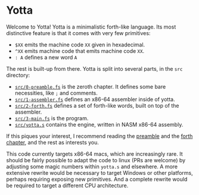 # Yotta

Welcome to Yotta! Yotta is a minimalistic forth-like language. Its most distinctive feature is that it comes with very few primitives:

- `$XX` emits the machine code `XX` given in hexadecimal.
- `^XX` emits machine code that emits machine code `XX`.
- `: A` defines a new word `A`

The rest is built-up from there. Yotta is split into several parts, in the `src` directory:

- [`src/0-preamble.fs`](https://github.com/typeswitch-dev/yotta/blob/main/src/0-preamble.fs) is the zeroth chapter. It defines some bare necessities, like `;` and comments.
- [`src/1-assembler.fs`](https://github.com/typeswitch-dev/yotta/blob/main/src/1-assembler.fs) defines an x86-64 assembler inside of yotta.
- [`src/2-forth.fs`](https://github.com/typeswitch-dev/yotta/blob/main/src/2-forth.fs) defines a set of forth-like words, built on top of the assembler. 
- [`src/3-main.fs`](https://github.com/typeswitch-dev/yotta/blob/main/src/3-main.fs) is the program.
- [`src/yotta.s`](https://github.com/typeswitch-dev/yotta/blob/main/src/yotta.s) contains the engine, written in NASM x86-64 assembly.

If this piques your interest, I recommend reading the [preamble](https://github.com/typeswitch-dev/yotta/blob/main/src/0-preamble.fs) and the [forth chapter](https://github.com/typeswitch-dev/yotta/blob/main/src/2-forth.fs), and the rest as interests you.

This code currently targets x86-64 macs, which are increasingly rare. It should be fairly possible to adapt the code to linux (PRs are welcome) by adjusting some magic numbers within `yotta.s` and elsewhere. A more extensive rewrite would be necessary to target Windows or other platforms, perhaps requiring exposing new primitives. And a complete rewrite would be required to target a different CPU architecture.
